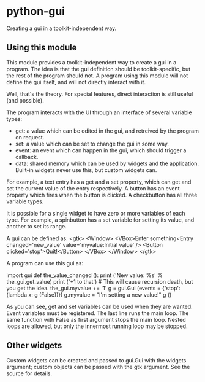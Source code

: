 # python-gui

Creating a gui in a toolkit-independent way.

## Using this module
This module provides a toolkit-independent way to create a gui in a program.
The idea is that the gui definition should be toolkit-specific, but the rest of
the program should not. A program using this module will not define the gui
itself, and will not directly interact with it.

Well, that's the theory.  For special features, direct interaction is still
useful (and possible).

The program interacts with the UI through an interface of several variable
types:
* get: a value which can be edited in the gui, and retreived by the program on
  request.
* set: a value which can be set to change the gui in some way.
* event: an event which can happen in the gui, which should trigger a callback.
* data: shared memory which can be used by widgets and the application.
  Built-in widgets never use this, but custom widgets can.

For example, a text entry has a get and a set property, which can get and set
the current value of the entry respectively. A button has an event property
which fires when the button is clicked. A checkbutton has all three variable
types.

It is possible for a single widget to have zero or more variables of each type.
For example, a spinbutton has a set variable for setting its value, and another
to set its range.

A gui can be defined as:
\<gtk\>
	\<Window\>
		\<VBox\>Enter something\<Entry changed='new_value'
			value='myvalue:Initial value' /\>
			\<Button clicked='stop'\>Quit!\</Button\>
		\</VBox\>
	\</Window\>
\</gtk\>

A program can use this gui as:

  import gui
  def the_value_changed ():
	print ('New value: %s' % the_gui.get_value)
	print ('+1 to that')
	# This will cause recursion death, but you get the idea.
	the_gui.myvalue += '1'
  g = gui.Gui (events = {'stop': (lambda x: g (False))})
  g.myvalue = "I'm setting a new value!"
  g ()

As you can see, get and set variables can be used when they are wanted. Event
variables must be registered. The last line runs the main loop. The same
function with False as first argument stops the main loop. Nested loops are
allowed, but only the innermost running loop may be stopped.

## Other widgets
Custom widgets can be created and passed to gui.Gui with the widgets argument;
custom objects can be passed with the gtk argument.  See the source for
details.
